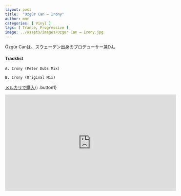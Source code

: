 ```yaml
---
layout: post
title:  "Özgür Can – Irony"
author: mmr
categories: [ Vinyl ]
tags: [ Trance, Progressive ]
image: ../assets/images/Ozgur Can – Irony.jpg
---
```


Özgür Canは、スウェーデン出身のプロデューサー兼DJ。

#### Tracklist
```md
A. Irony (Peter Dubs Mix)

B. Irony (Original Mix)
```

[メルカリで購入](https://jp.mercari.com/item/m44499781183?afid=6142608987){: .button1}

<iframe width="560" height="315" src="https://www.youtube.com/embed/-g7TT2elO7c?si=ZvB91f5pxwmed0UF" title="YouTube video player" frameborder="0" allow="accelerometer; autoplay; clipboard-write; encrypted-media; gyroscope; picture-in-picture; web-share" referrerpolicy="strict-origin-when-cross-origin" allowfullscreen></iframe>
